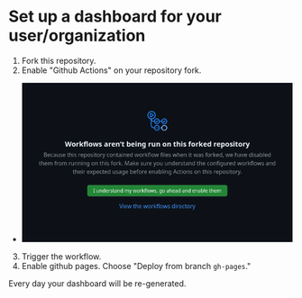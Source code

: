 Set up a dashboard for your user/organization
=============================================

1. Fork this repository.
2. Enable "Github Actions" on your repository fork.
 - ![It will be disabled by default](process.png)
3. Trigger the workflow.
4. Enable github pages. Choose "Deploy from branch `gh-pages`."

Every day your dashboard will be re-generated.